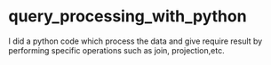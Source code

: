 # query_processing_with_python
I did a python code which process the data and give require result by performing specific operations such as join, projection,etc.
